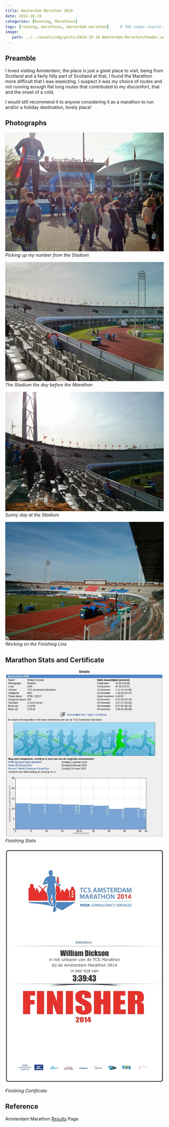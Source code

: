 ```yaml
---
title: Amsterdam Marathon 2014
date: 2014-10-19
categories: [Running, Marathons]
tags: [running, marathons, amsterdam marathon]     # TAG names should always be lowercase
image:
   path: ../../assets/img/posts/2014-10-19-Amsterdam-Marathon/header.webp
---
```


## Preamble

I loved visiting Amsterdam, the place is just a great place to visit, being from Scotland and a fairly hilly part of Scotland at that, I found the Marathon more difficult that I was expecting. I suspect it was my choice of routes and not running enough flat long routes that contributed to my discomfort, that and the onset of a cold.

I would still recommend it to anyone considering it as a marathon to run and/or a holiday destination, lovely place!

## Photographs

![Picking up my number](../../assets/img/posts/2014-10-19-Amsterdam-Marathon/IMG_20141018_121652.webp)_Picking up my number from the Stadium_

![The Stadium](../../assets/img/posts/2014-10-19-Amsterdam-Marathon/IMG_20141018_133724.webp)_The Stadium the day before the Marathon_

![Sunny day at the Stadium](../../assets/img/posts/2014-10-19-Amsterdam-Marathon/IMG_20141018_133756.webp)
_Sunny day at the Stadium_

![The Finishing Line](../../assets/img/posts/2014-10-19-Amsterdam-Marathon/IMG_20141018_133801.webp)_Working on the Finishing Line_

## Marathon Stats and Certificate

![Marathon Stats](../../assets/img/posts/2014-10-19-Amsterdam-Marathon/Amsterdam_Stats.webp)_Finishing Stats_

![Finishing Certificate](../../assets/img/posts/2014-10-19-Amsterdam-Marathon/Amsterdam_Marathon_Certificate.webp)_Finishing Certificate_

## Reference

Amsterdam Marathon [Results](https://evenementen.uitslagen.nl/2014/amsterdammarathon/) Page

